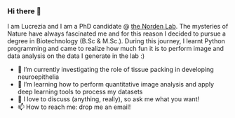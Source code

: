 ### Hi there 👋



I am Lucrezia and I am a PhD candidate @ [the Norden Lab][websitelab]. The mysteries of Nature have always fascinated me and for this reason I decided to pursue a degree in Biotechnology (B.Sc & M.Sc.). During this journey, I learnt Python programming and came to realize how much fun it is to perform image and data analysis on the data I generate in the lab :)

- 🔭  I’m currently investigating the role of tissue packing in developing neuroepithelia 
- 🌱  I’m learning how to perform quantitative image analysis and apply deep learning tools to process my datasets
- 💬  I love to discuss (anything, really), so ask me what you want! 
- 📫  How to reach me: drop me an email!

[websitelab]: https://gulbenkian.pt/ciencia/research-groups/cnorden/
